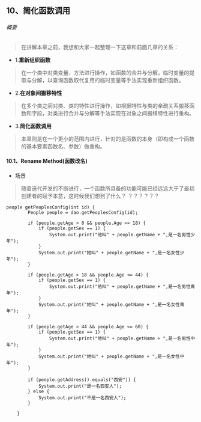 ## 10、简化函数调用
###### 概要
> 在讲解本章之前，我想和大家一起整理一下这章和前面几章的关系：
* 1.**重新组织函数**
> 在一个类中对类变量、方法进行操作，如函数的合并与分解，临时变量的提取与分解，以查询函数取代复用的临时变量等手法实现重新组织函数。
* 2.**在对象间搬移特性**
> 在多个类之间对类、类的特性进行操作，如根据特性与类的亲疏关系搬移函数和字段，对类进行合并与分解等手法实现在对象之间搬移特性进行重构。
* 3.**简化函数调用**
> 本章则是在一个更小的范围内进行，针对的是函数的本身（即构成一个函数的基本要素函数名、参数）做重构。
#### 10.1、Rename Method(函数改名)
* 场景
> 随着迭代开发的不断进行，一个函数所具备的功能可能已经远远大于了最初创建者的赋予本意，这时候我们想到了什么？
  ？？？？？？
```
people getPeoplesConfig(int id) {
        People people = dao.getPeoplesConfig(id);

        if (people.getAge > 0 && people.Age <= 18) {
            if (people.getSex == 1) {
                System.out.print("他叫" + people.getName + ",是一名男性少年");
            }
            System.out.print("她叫" + people.getName + ",是一名女性少年");
        }

        if (people.getAge > 18 && people.Age <= 44) {
            if (people.getSex == 1) {
                System.out.print("他叫" + people.getName + ",是一名男性青年");
            }
            System.out.print("她叫" + people.getName + ",是一名女性青年");
        }

        if (people.getAge > 44 && people.Age <= 60) {
            if (people.getSex == 1) {
                System.out.print("他叫" + people.getName + ",是一名男性中年");
            }
            System.out.print("她叫" + people.getName + ",是一名女性中年");
        }

        if (people.getAddress().equals("西安")) {
            System.out.print("是一名西安人");
        } else {
            System.out.print("不是一名西安人");
        }

    }
 ```
